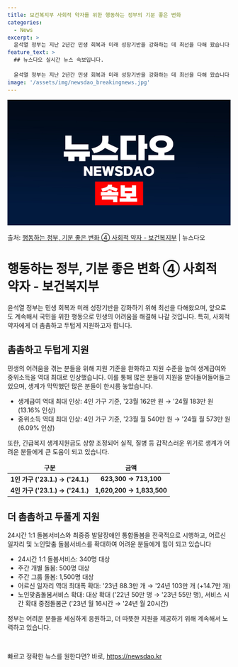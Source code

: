 ```yaml
---
title: 보건복지부 사회적 약자를 위한 행동하는 정부의 기분 좋은 변화
categories:
  - News
excerpt: >
  윤석열 정부는 지난 2년간 민생 회복과 미래 성장기반을 강화하는 데 최선을 다해 왔습니다. 앞으로도 국민만 …
feature_text: >
  ## 뉴스다오 실시간 뉴스 속보입니다.

  윤석열 정부는 지난 2년간 민생 회복과 미래 성장기반을 강화하는 데 최선을 다해 왔습니다. 앞으로도 국민만 …
image: '/assets/img/newsdao_breakingnews.jpg'
---
```


![뉴스다오 속보](/assets/img/newsdao_breakingnews.jpg)

<p>출처: <a href="https://newsdao.kr/3798" rel="dofollow">행동하는 정부, 기분 좋은 변화 ④ 사회적 약자 - 보건복지부</a> | 뉴스다오</p>

<h1 data-ke-size="size26">행동하는 정부, 기분 좋은 변화 ④ 사회적 약자 - 보건복지부</h1>
<p data-ke-size="size16">윤석열 정부는 민생 회복과 미래 성장기반을 강화하기 위해 최선을 다해왔으며, 앞으로도 계속해서 국민을 위한 행동으로 민생의 어려움을 해결해 나갈 것입니다. 특히, 사회적 약자에게 더 촘촘하고 두텁게 지원하고자 합니다.</p>

<h2 data-ke-size="size24">촘촘하고 두텁게 지원</h2>
<p data-ke-size="size16">민생의 어려움을 겪는 분들을 위해 지원 기준을 완화하고 지원 수준을 높여 생계급여와 중위소득을 역대 최대로 인상했습니다. 이를 통해 많은 분들이 지원을 받아들어들어들고 있으며, 생계가 막막했던 많은 분들이 한시름 놓았습니다.</p>
<ul>
<li>생계급여 역대 최대 인상: 4인 가구 기준, '23월 162만 원 → '24월 183만 원 (13.16% 인상)</li>
<li>중위소득 역대 최대 인상: 4인 가구 기준, '23월 월 540만 원 → '24월 월 573만 원 (6.09% 인상)</li>
</ul>
<p data-ke-size="size16">또한, 긴급복지 생계지원금도 상향 조정되어 실직, 질병 등 갑작스러운 위기로 생계가 어려운 분들에게 큰 도움이 되고 있습니다.</p>
<table>
<thead>
<tr>
<td style="text-align: center; height: 17px;"><b>구분</b></td>
<td style="text-align: center; height: 17px;"><b>금액</b></td>
</tr>
</thead>
<tbody>
<tr>
<td style="text-align: center; height: 17px;"><b>1인 가구 ('23.1.) → ('24.1.)</b></td>
<td style="text-align: center; height: 17px;"><b>623,300 → 713,100</b></td>
</tr>
<tr>
<td style="text-align: center; height: 17px;"><b>4인 가구 ('23.1.) → ('24.1.)</b></td>
<td style="text-align: center; height: 17px;"><b>1,620,200 → 1,833,500</b></td>
</tr>
</tbody>
</table>

<h2 data-ke-size="size24">더 촘촘하고 두풀게 지원</h2>
<p data-ke-size="size16">24시간 1:1 돌봄서비스와 최중증 발달장애인 통합돌봄을 전국적으로 시행하고, 어르신 일자리 및 노인맞춤 돌봄서비스를 확대하여 어려운 분들에게 힘이 되고 있습니다</p>
<ul>
<li>24시간 1:1 돌봄서비스: 340명 대상</li>
<li>주간 개별 돌봄: 500명 대상</li>
<li>주간 그룹 돌봄: 1,500명 대상</li>
<li>어르신 일자리 역대 최대폭 확대: '23년 88.3만 개 → '24년 103만 개 (+14.7만 개)</li>
<li>노인맞춤돌봄서비스 확대: 대상 확대 ('22년 50만 명 → '23년 55만 명), 서비스 시간 확대 중점돌봄군 ('23년 월 16시간 → '24년 월 20시간)</li>
</ul>
<p data-ke-size="size16">정부는 어려운 분들을 세심하게 응원하고, 더 따뜻한 지원을 제공하기 위해 계속해서 노력하고 있습니다.</p>
<p data-ke-size="size16">&nbsp;</p> 

빠르고 정확한 뉴스를 원한다면? 바로, <a href="https://newsdao.kr" rel="dofollow">https://newsdao.kr</a>


